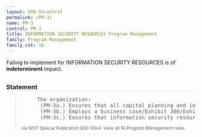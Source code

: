 ```yaml
---
layout: 800-53control
permalink: /PM-3/
name: PM-3
control: PM-3
title: INFORMATION SECURITY RESOURCES Program Management
family: Program Management
family_cnt: 16
---
```

<p class="text-">Failing to implement for INFORMATION SECURITY RESOURCES is of <b>indeterminent</b> impact.</p>

<h3 style="border-bottom:1px solid #ddd;margin:30px 0 8px 0;">Statement</h3>
<blockquote>
<pre>     The organization: 
      (PM-3a.) Ensures that all capital planning and investment requests include the resources needed to implement the information security program and documents all exceptions to this requirement; 
      (PM-3b.) Employs a business case/Exhibit 300/Exhibit 53 to record the resources required; and 
      (PM-3c.) Ensures that information security resources are available for expenditure as planned. 
</pre>
<p><small>via NIST Special Publication 800-53v4. View all 16 <i>Program Management</i> rules. <a href="/cce/ssg/group/$Group_id"><span class="glyphicon glyphicon-link"></span></a> </small></p>
</blockquote>

